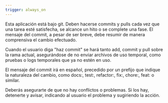 ```yaml
---
trigger: always_on
---
```


Esta aplicación está bajo git. Deben hacerse commits y pulls cada vez que una tarea esté satisfecha, se alcance un hito o se complete una fase. El mensaje del commit, a pesar de ser breve, debe resumir de manera comprensiva el cambio efectuado. 

Cuando el usuario diga "haz commit" se hará tanto add, commit y pull sobre la rama actual, asegurándose de no enviar archivos de uso temporal, como pruebas o logs temporales que ya no estén en uso. 

El mensaje del commit irá en español, precedido por un prefijo que indique la naturaleza del cambio, como docs:, test:, refactor:, fix:, chore:, feat: o similar. 

Deberás asegurarte de que no hay conflictos o problemas. Si los hay, detenerte y avisar, indicando al usuario el problema y sugiriendo la acción.